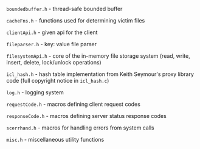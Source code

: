 `boundedbuffer.h` - thread-safe bounded buffer

`cacheFns.h` - functions used for determining victim files

`clientApi.h` - given api for the client

`fileparser.h` - key: value file parser

`filesystemApi.h` - core of the in-memory file storage system (read, write, insert, delete, lock/unlock operations)

`icl_hash.h` - hash table implementation from Keith Seymour's proxy library code (full copyright notice in `icl_hash.c`) 

`log.h` - logging system

`requestCode.h` - macros defining client request codes

`responseCode.h` - macros defining server status response codes

`scerrhand.h` - macros for handling errors from system calls

`misc.h` - miscellaneous utility functions
